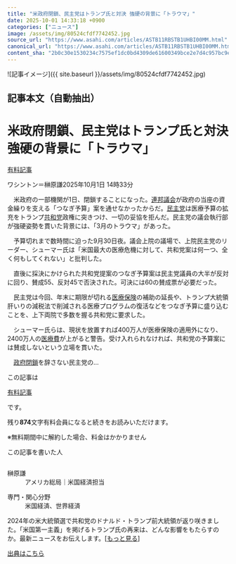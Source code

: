 ```yaml
---
title: "米政府閉鎖、民主党はトランプ氏と対決 強硬の背景に「トラウマ」"
date: 2025-10-01 14:33:18 +0900
categories: ["ニュース"]
image: /assets/img/80524cfdf7742452.jpg
source_url: "https://www.asahi.com/articles/ASTB11RBSTB1UHBI00MM.html"
canonical_url: "https://www.asahi.com/articles/ASTB11RBSTB1UHBI00MM.html"
content_sha: "2b0c30e1530234c7575ef1dc0bd4309de61600349bce2e7d4c957bc9e4e221ae"
---
```


![記事イメージ]({{ site.baseurl }}/assets/img/80524cfdf7742452.jpg)

## 記事本文（自動抽出）
<div><main role="main" id="main"><p></p><div class="y_Qv3"><h1>米政府閉鎖、民主党はトランプ氏と対決　強硬の背景に「トラウマ」</h1><div class="mhPng"><p><span class="fNPYU Q_Shz"><a href="//www.asahi.com/news/gold.html?iref=com_gold">有料記事</a></span></p><span class="H8KYB">ワシントン＝榊原謙</span><span class="UDj4P"><time datetime="2025-10-01T05:33:18.000Z">2025年10月1日 14時33分</time></span></div></div><p id="gsm_above_SnsUtilityArea"></p><p x-component-name="CommentHeadline" x-component-data='{"commentCount":0,"commentators":[],"mode":"pc"}'></p><div class="nfyQp"><p>　米政府の一部機関が1日、閉鎖することになった。<a href="//www.asahi.com/topics/word/%E9%80%A3%E9%82%A6%E8%AD%B0%E4%BC%9A.html" title="連邦議会 のトピックスを開く" class="eWgMZ">連邦議会</a>が政府の当座の資金繰りを支える「つなぎ予算」案を通せなかったからだ。<a href="//www.asahi.com/topics/word/%E6%B0%91%E4%B8%BB%E5%85%9A.html" title="民主党 のトピックスを開く" class="eWgMZ">民主党</a>は医療予算の拡充をトランプ<a href="//www.asahi.com/topics/word/%E5%85%B1%E5%92%8C%E5%85%9A.html" title="共和党 のトピックスを開く" class="eWgMZ">共和党</a>政権に突きつけ、一切の妥協を拒んだ。民主党の議会執行部が強硬姿勢を貫いた背景には、「3月のトラウマ」があった。</p><p>　予算切れまで数時間に迫った9月30日夜。議会上院の議場で、上院民主党のリーダー、シューマー氏は「米国最大の医療危機に対して、共和党案は何一つ、全く何もしてくれない」と批判した。</p><p>　直後に採決にかけられた共和党提案のつなぎ予算案は民主党議員の大半が反対に回り、賛成55、反対45で否決された。可決には60の賛成票が必要だった。</p><p>　民主党は今回、年末に期限が切れる<a href="//www.asahi.com/topics/word/%E5%8C%BB%E7%99%82%E4%BF%9D%E9%99%BA.html" title="医療保険 のトピックスを開く" class="eWgMZ">医療保険</a>の補助の延長や、トランプ大統領肝いりの減税法で削減される医療プログラムの復活などをつなぎ予算に盛り込むことを、上下両院で多数を握る共和党に要求した。</p><p>　シューマー氏らは、現状を放置すれば400万人が医療保険の適用外になり、2400万人の<a href="//www.asahi.com/topics/word/%E5%8C%BB%E7%99%82%E8%B2%BB.html" title="医療費 のトピックスを開く" class="eWgMZ">医療費</a>が上がると警告。受け入れられなければ、共和党の予算案には賛成しないという立場を貫いた。</p><p class="Lujdo">　<a href="//www.asahi.com/topics/word/%E6%94%BF%E5%BA%9C%E9%96%89%E9%8E%96.html" title="政府閉鎖 のトピックスを開く" class="eWgMZ">政府閉鎖</a>を辞さない民主党の…</p></div><p></p><div class="NbZMW"><div class="PxAm1"><p>この記事は</p><img src="//www.asahicom.jp/images/icon_key_gold.png" alt><a href="//www.asahi.com/news/gold.html?iref=com_1kiji_g_0">有料記事</a><p>です。</p><span class="Zgt88">残り<b>874</b>文字</span><span class="hideFromApp">有料会員になると続きをお読みいただけます。</span></div><p class="eQShK">※無料期間中に解約した場合、料金はかかりません</p></div><div x-component-name="WriterProfile" x-component-data='{"writerProfile":{"writerProfileList":[{"name":"榊原謙","code":"6e5a6a05d60e2abfb4288436f794160b16abb3154e80266c8644c543e9c537dd","department":"アメリカ総局","role":"米国経済担当","specialtyAndInterest":"米国経済、世界経済","isFollowed":false,"introduction":"2024年11月にあった米大統領選を受けて、経済分野の論点をどう書いていくかがテーマです。インフレとFRBの金融政策、米中経済対立、テック規制、自由貿易と産業政策などに関心があります。","iconImageUrl":"https://profile-image.kraken.asahi.com/6e5a6a05d60e2abfb4288436f794160b16abb3154e80266c8644c543e9c537dd","canSendFanLetter":false}],"isWriterFollowAvailableMember":false},"isFreeArea":true}'><div id="writerProfile" class="yT62y"><p class="FPrYd">この記事を書いた人</p><div class="jdPPS"><div class="zRkIz"><a href="/reporter-bio/6e5a6a05d60e2abfb4288436f794160b16abb3154e80266c8644c543e9c537dd?iref=article_reporter_profile" class="CES5K"></a><div class="iKuvI"><figure class="BKNFc"><img src="https://profile-image.kraken.asahi.com/6e5a6a05d60e2abfb4288436f794160b16abb3154e80266c8644c543e9c537dd" alt></figure><dl class="WptL0"><dt>榊原謙</dt><dd>アメリカ総局｜米国経済担当</dd></dl></div><dl class="PXedm"><dt>専門・関心分野</dt><dd>米国経済、世界経済</dd></dl></div></div></div></div><p x-component-name="ArticleCommentList" x-component-data='{"commentCount":0,"commentList":[],"shareUrlBase":"https://www.asahi.com/articles/ASTB11RBSTB1UHBI00MM.html","articleId":"ASTB11RBSTB1UHBI00MM","commentIdParam":"","equalCommentIdIndex":-1,"isAuthorized":false,"isFreePlan":false,"isPaidMember":false,"isPresent":false,"isHazard":false,"freeUrlBase":"//www.asahi.com","digitalUrlBase":"//digital.asahi.com"}'></p><div class="GA13d"><div class="eGTLS"><p>2024年の米大統領選で共和党のドナルド・トランプ前大統領が返り咲きました。「米国第一主義」を掲げるトランプ氏の再来は、どんな影響をもたらすのか。最新ニュースをお伝えします。[<a href="https://www.asahi.com/topics/AP-44a1a018-cefd-42fc-a583-cafca508169a/?iref=kijishita_link">もっと見る</a>]</p></div></div></main></div>

[出典はこちら](https://www.asahi.com/articles/ASTB11RBSTB1UHBI00MM.html)
